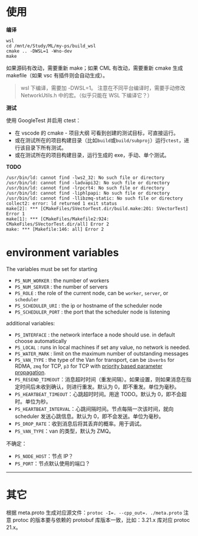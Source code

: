 
# 使用

**编译**

```
wsl
cd /mnt/e/Study/ML/my-ps/build_wsl
cmake .. -DWSL=1 -Wno-dev
make
```

如果源码有改动，需要重新 make；如果 CML 有改动，需要重新 cmake 生成 makefile（如果 vsc 有插件则会自动生成）。

> wsl 下编译，需要加 -DWSL=1。
注意在不同平台编译时，需要手动修改 NetworkUtils.h 中的宏。（似乎只能在 WSL 下编译它？）

**测试**

使用 GoogleTest 并启用 ctest：

- 在 vscode 的 cmake - 项目大纲 可看到创建的测试目标，可直接运行。
- 或在测试所在的项目构建目录（比如`build`或`build/subproj`）运行`ctest`，进行该目录下所有测试。
- 或在测试所在的项目构建目录，运行生成的 exe，手动、单个测试。


**TODO**
```
/usr/bin/ld: cannot find -lws2_32: No such file or directory
/usr/bin/ld: cannot find -ladvapi32: No such file or directory
/usr/bin/ld: cannot find -lrpcrt4: No such file or directory
/usr/bin/ld: cannot find -liphlpapi: No such file or directory
/usr/bin/ld: cannot find -llibzmq-static: No such file or directory
collect2: error: ld returned 1 exit status
make[2]: *** [CMakeFiles/SVectorTest.dir/build.make:201: SVectorTest] Error 1
make[1]: *** [CMakeFiles/Makefile2:924: CMakeFiles/SVectorTest.dir/all] Error 2
make: *** [Makefile:146: all] Error 2
```


# environment variables

The variables must be set for starting

- `PS_NUM_WORKER` : the number of workers
- `PS_NUM_SERVER` : the number of servers
- `PS_ROLE` : the role of the current node, can be `worker`, `server`, or `scheduler`
- `PS_SCHEDULER_URI` : the ip or hostname of the scheduler node
- `PS_SCHEDULER_PORT` : the port that the scheduler node is listening

additional variables:

- `PS_INTERFACE` : the network interface a node should use. in default choose automatically
- `PS_LOCAL` : runs in local machines if set any value, no network is needed.
- `PS_WATER_MARK`	: limit on the maximum number of outstanding messages
- `PS_VAN_TYPE` : the type of the Van for transport, can be `ibverbs` for RDMA, `zmq` for TCP, `p3` for TCP with [priority based parameter propagation](https://anandj.in/wp-content/uploads/sysml.pdf).
- `PS_RESEND_TIMEOUT`：消息超时时间（重发间隔）。如果设置，则如果消息在指定时间后未收到确认，则进行重发。默认为 0，即不重发。单位为毫秒。
- `PS_HEARTBEAT_TIMEOUT`：心跳超时时间。用途 TODO。默认为 0，即不会超时。单位为秒。
- `PS_HEARTBEAT_INTERVAL`：心跳间隔时间。节点每隔一次该时间，就向 scheduler 发送心跳信息。默认为 0，即不会发送。单位为毫秒。
- `PS_DROP_RATE`：收到消息后将其丢弃的概率。用于调试。
- `PS_VAN_TYPE`：van 的类型，默认为 ZMQ。

不确定：

- `PS_NODE_HOST`：节点 IP？
- `PS_PORT`：节点默认使用的端口？


---
# 其它

根据 meta.proto 生成对应源文件：`protoc -I=. --cpp_out=. ./meta.proto`
注意 protoc 的版本要与依赖的 protobuf 库版本一致，比如：3.21.x 库对应 protoc 21.x。


